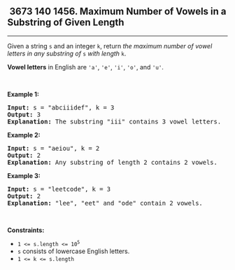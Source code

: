 <h2> 3673 140
1456. Maximum Number of Vowels in a Substring of Given Length</h2><hr><div><p>Given a string <code>s</code> and an integer <code>k</code>, return <em>the maximum number of vowel letters in any substring of </em><code>s</code><em> with length </em><code>k</code>.</p>

<p><strong>Vowel letters</strong> in English are <code>'a'</code>, <code>'e'</code>, <code>'i'</code>, <code>'o'</code>, and <code>'u'</code>.</p>

<p>&nbsp;</p>
<p><strong class="example">Example 1:</strong></p>

<pre><strong>Input:</strong> s = "abciiidef", k = 3
<strong>Output:</strong> 3
<strong>Explanation:</strong> The substring "iii" contains 3 vowel letters.
</pre>

<p><strong class="example">Example 2:</strong></p>

<pre><strong>Input:</strong> s = "aeiou", k = 2
<strong>Output:</strong> 2
<strong>Explanation:</strong> Any substring of length 2 contains 2 vowels.
</pre>

<p><strong class="example">Example 3:</strong></p>

<pre><strong>Input:</strong> s = "leetcode", k = 3
<strong>Output:</strong> 2
<strong>Explanation:</strong> "lee", "eet" and "ode" contain 2 vowels.
</pre>

<p>&nbsp;</p>
<p><strong>Constraints:</strong></p>

<ul>
	<li><code>1 &lt;= s.length &lt;= 10<sup>5</sup></code></li>
	<li><code>s</code> consists of lowercase English letters.</li>
	<li><code>1 &lt;= k &lt;= s.length</code></li>
</ul>
</div>